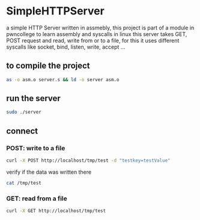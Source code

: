 # SimpleHTTPServer
a simple HTTP Server written in assmebly, this project is part of a module in pwncollege to learn assembly and syscalls in linux
this server takes GET, POST request and read, write from or to a file, for this it uses different syscalls like socket, bind, listen, write, accept ...

## to compile the project
```bash
as -o asm.o server.s && ld -o server asm.o
```

## run the server
```bash
sudo ./server
```

## connect
### POST: write to a file
```bash
curl -X POST http://localhost/tmp/test -d "testkey=testValue"
```

verify if the data was written there
```bash
cat /tmp/test
```

### GET: read from a file
```bash
curl -X GET http://localhost/tmp/test
```
